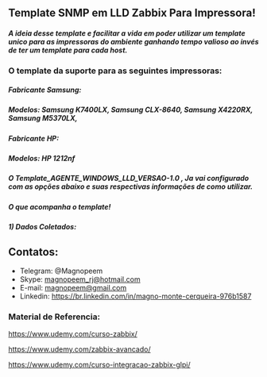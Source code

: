 
##                                      Template SNMP em LLD Zabbix Para Impressora!

##### A ideia desse template e facilitar a vida em poder utilizar um template unico para as impressoras do ambiente ganhando tempo valioso ao invés de ter um template para cada host.

### O template da suporte para as seguintes impressoras:

##### Fabricante Samsung:
##### Modelos: Samsung K7400LX, Samsung CLX-8640, Samsung X4220RX, Samsung M5370LX, 


##### Fabricante HP:
##### Modelos: HP 1212nf



##### O Template_AGENTE_WINDOWS_LLD_VERSAO-1.0 , Ja vai configurado com as opções abaixo e suas respectivas informações de como utilizar.


##### O que acompanha o template!


##### 1) Dados Coletados:


## Contatos:


* Telegram: @Magnopeem
* Skype: magnopeem_rj@hotmail.com
* E-mail: magnopeem@gmail.com
* Linkedin: https://br.linkedin.com/in/magno-monte-cerqueira-976b1587





### Material de Referencia:


https://www.udemy.com/curso-zabbix/

https://www.udemy.com/zabbix-avancado/

https://www.udemy.com/curso-integracao-zabbix-glpi/
